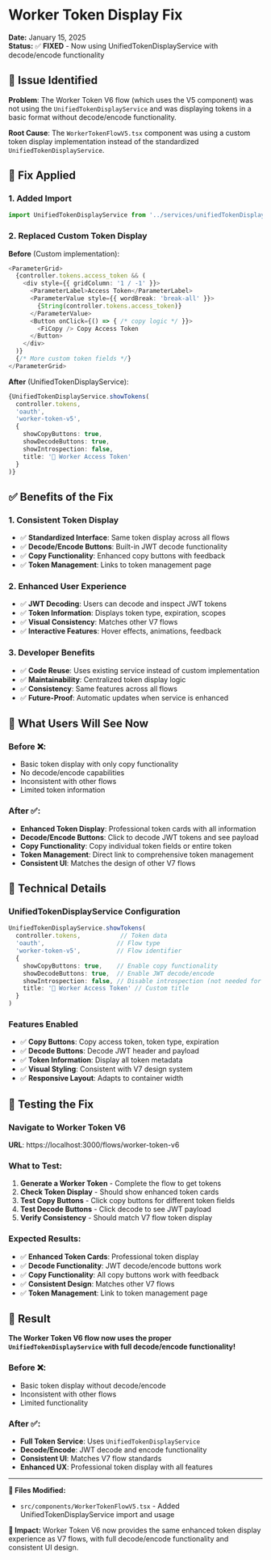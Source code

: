 # Worker Token Display Fix

**Date:** January 15, 2025  
**Status:** ✅ **FIXED** - Now using UnifiedTokenDisplayService with decode/encode functionality  

## 🎯 **Issue Identified**

**Problem**: The Worker Token V6 flow (which uses the V5 component) was not using the `UnifiedTokenDisplayService` and was displaying tokens in a basic format without decode/encode functionality.

**Root Cause**: The `WorkerTokenFlowV5.tsx` component was using a custom token display implementation instead of the standardized `UnifiedTokenDisplayService`.

## 🔧 **Fix Applied**

### **1. Added Import**
```typescript
import UnifiedTokenDisplayService from '../services/unifiedTokenDisplayService';
```

### **2. Replaced Custom Token Display**
**Before** (Custom implementation):
```typescript
<ParameterGrid>
  {controller.tokens.access_token && (
    <div style={{ gridColumn: '1 / -1' }}>
      <ParameterLabel>Access Token</ParameterLabel>
      <ParameterValue style={{ wordBreak: 'break-all' }}>
        {String(controller.tokens.access_token)}
      </ParameterValue>
      <Button onClick={() => { /* copy logic */ }}>
        <FiCopy /> Copy Access Token
      </Button>
    </div>
  )}
  {/* More custom token fields */}
</ParameterGrid>
```

**After** (UnifiedTokenDisplayService):
```typescript
{UnifiedTokenDisplayService.showTokens(
  controller.tokens,
  'oauth',
  'worker-token-v5',
  {
    showCopyButtons: true,
    showDecodeButtons: true,
    showIntrospection: false,
    title: '🔑 Worker Access Token'
  }
)}
```

## ✅ **Benefits of the Fix**

### **1. Consistent Token Display**
- ✅ **Standardized Interface**: Same token display across all flows
- ✅ **Decode/Encode Buttons**: Built-in JWT decode functionality
- ✅ **Copy Functionality**: Enhanced copy buttons with feedback
- ✅ **Token Management**: Links to token management page

### **2. Enhanced User Experience**
- ✅ **JWT Decoding**: Users can decode and inspect JWT tokens
- ✅ **Token Information**: Displays token type, expiration, scopes
- ✅ **Visual Consistency**: Matches other V7 flows
- ✅ **Interactive Features**: Hover effects, animations, feedback

### **3. Developer Benefits**
- ✅ **Code Reuse**: Uses existing service instead of custom implementation
- ✅ **Maintainability**: Centralized token display logic
- ✅ **Consistency**: Same features across all flows
- ✅ **Future-Proof**: Automatic updates when service is enhanced

## 🎯 **What Users Will See Now**

### **Before** ❌:
- Basic token display with only copy functionality
- No decode/encode capabilities
- Inconsistent with other flows
- Limited token information

### **After** ✅:
- **Enhanced Token Display**: Professional token cards with all information
- **Decode/Encode Buttons**: Click to decode JWT tokens and see payload
- **Copy Functionality**: Copy individual token fields or entire token
- **Token Management**: Direct link to comprehensive token management
- **Consistent UI**: Matches the design of other V7 flows

## 🔧 **Technical Details**

### **UnifiedTokenDisplayService Configuration**
```typescript
UnifiedTokenDisplayService.showTokens(
  controller.tokens,           // Token data
  'oauth',                    // Flow type
  'worker-token-v5',          // Flow identifier
  {
    showCopyButtons: true,    // Enable copy functionality
    showDecodeButtons: true,  // Enable JWT decode/encode
    showIntrospection: false, // Disable introspection (not needed for worker tokens)
    title: '🔑 Worker Access Token' // Custom title
  }
)
```

### **Features Enabled**
- ✅ **Copy Buttons**: Copy access token, token type, expiration
- ✅ **Decode Buttons**: Decode JWT header and payload
- ✅ **Token Information**: Display all token metadata
- ✅ **Visual Styling**: Consistent with V7 design system
- ✅ **Responsive Layout**: Adapts to container width

## 🚀 **Testing the Fix**

### **Navigate to Worker Token V6**
**URL**: https://localhost:3000/flows/worker-token-v6

### **What to Test**:
1. **Generate a Worker Token** - Complete the flow to get tokens
2. **Check Token Display** - Should show enhanced token cards
3. **Test Copy Buttons** - Click copy buttons for different token fields
4. **Test Decode Buttons** - Click decode to see JWT payload
5. **Verify Consistency** - Should match V7 flow token display

### **Expected Results**:
- ✅ **Enhanced Token Cards**: Professional token display
- ✅ **Decode Functionality**: JWT decode/encode buttons work
- ✅ **Copy Functionality**: All copy buttons work with feedback
- ✅ **Consistent Design**: Matches other V7 flows
- ✅ **Token Management**: Link to token management page

## 🎉 **Result**

**The Worker Token V6 flow now uses the proper `UnifiedTokenDisplayService` with full decode/encode functionality!**

### **Before** ❌:
- Basic token display without decode/encode
- Inconsistent with other flows
- Limited functionality

### **After** ✅:
- **Full Token Service**: Uses `UnifiedTokenDisplayService`
- **Decode/Encode**: JWT decode and encode functionality
- **Consistent UI**: Matches V7 flow standards
- **Enhanced UX**: Professional token display with all features

---

**🔗 Files Modified:**
- `src/components/WorkerTokenFlowV5.tsx` - Added UnifiedTokenDisplayService import and usage

**🎯 Impact:** Worker Token V6 now provides the same enhanced token display experience as V7 flows, with full decode/encode functionality and consistent UI design.
